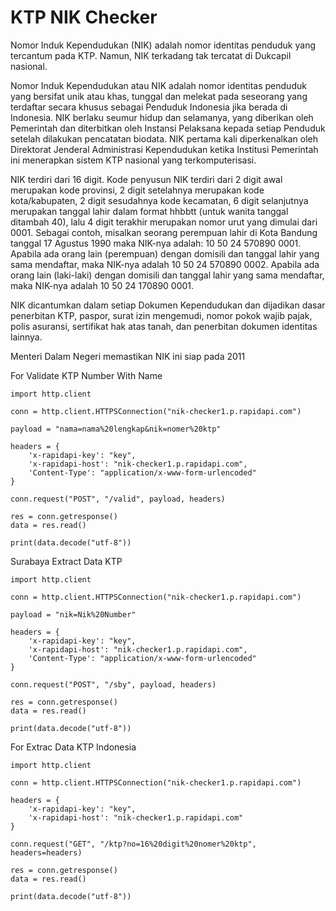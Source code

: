 # KTP NIK Checker


Nomor Induk Kependudukan (NIK) adalah nomor identitas penduduk yang tercantum pada KTP. Namun, NIK terkadang tak tercatat di Dukcapil nasional.


Nomor Induk Kependudukan atau NIK adalah nomor identitas penduduk yang bersifat unik atau khas, tunggal dan melekat pada seseorang yang terdaftar secara khusus sebagai Penduduk Indonesia jika berada di Indonesia. NIK berlaku seumur hidup dan selamanya, yang diberikan oleh Pemerintah dan diterbitkan oleh Instansi Pelaksana kepada setiap Penduduk setelah dilakukan pencatatan biodata. NIK pertama kali diperkenalkan oleh Direktorat Jenderal Administrasi Kependudukan ketika Institusi Pemerintah ini menerapkan sistem KTP nasional yang terkomputerisasi.

NIK terdiri dari 16 digit. Kode penyusun NIK terdiri dari 2 digit awal merupakan kode provinsi, 2 digit setelahnya merupakan kode kota/kabupaten, 2 digit sesudahnya kode kecamatan, 6 digit selanjutnya merupakan tanggal lahir dalam format hhbbtt (untuk wanita tanggal ditambah 40), lalu 4 digit terakhir merupakan nomor urut yang dimulai dari 0001. Sebagai contoh, misalkan seorang perempuan lahir di Kota Bandung tanggal 17 Agustus 1990 maka NIK-nya adalah: 10 50 24 570890 0001. Apabila ada orang lain (perempuan) dengan domisili dan tanggal lahir yang sama mendaftar, maka NIK-nya adalah 10 50 24 570890 0002. Apabila ada orang lain (laki-laki) dengan domisili dan tanggal lahir yang sama mendaftar, maka NIK-nya adalah 10 50 24 170890 0001.

NIK dicantumkan dalam setiap Dokumen Kependudukan dan dijadikan dasar penerbitan KTP, paspor, surat izin mengemudi, nomor pokok wajib pajak, polis asuransi, sertifikat hak atas tanah, dan penerbitan dokumen identitas lainnya.

Menteri Dalam Negeri memastikan NIK ini siap pada 2011 



For Validate KTP Number With Name 
````
import http.client

conn = http.client.HTTPSConnection("nik-checker1.p.rapidapi.com")

payload = "nama=nama%20lengkap&nik=nomer%20ktp"

headers = {
    'x-rapidapi-key': "key",
    'x-rapidapi-host': "nik-checker1.p.rapidapi.com",
    'Content-Type': "application/x-www-form-urlencoded"
}

conn.request("POST", "/valid", payload, headers)

res = conn.getresponse()
data = res.read()

print(data.decode("utf-8"))
````

Surabaya Extract Data KTP

````
import http.client

conn = http.client.HTTPSConnection("nik-checker1.p.rapidapi.com")

payload = "nik=Nik%20Number"

headers = {
    'x-rapidapi-key': "key",
    'x-rapidapi-host': "nik-checker1.p.rapidapi.com",
    'Content-Type': "application/x-www-form-urlencoded"
}

conn.request("POST", "/sby", payload, headers)

res = conn.getresponse()
data = res.read()

print(data.decode("utf-8"))
````

For Extrac Data KTP Indonesia

````
import http.client

conn = http.client.HTTPSConnection("nik-checker1.p.rapidapi.com")

headers = {
    'x-rapidapi-key': "key",
    'x-rapidapi-host': "nik-checker1.p.rapidapi.com"
}

conn.request("GET", "/ktp?no=16%20digit%20nomer%20ktp", headers=headers)

res = conn.getresponse()
data = res.read()

print(data.decode("utf-8"))
````
